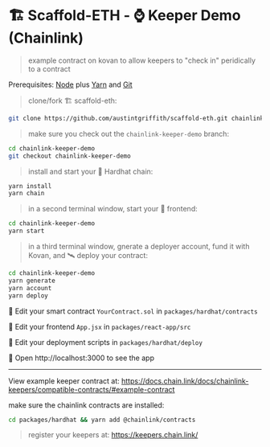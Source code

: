 # 🏗 Scaffold-ETH - ⌚️ Keeper Demo (Chainlink)

> example contract on kovan to allow keepers to "check in" peridically to a contract

Prerequisites: [Node](https://nodejs.org/en/download/) plus [Yarn](https://classic.yarnpkg.com/en/docs/install/) and [Git](https://git-scm.com/downloads)

> clone/fork 🏗 scaffold-eth:

```bash
git clone https://github.com/austintgriffith/scaffold-eth.git chainlink-keeper-demo
```

> make sure you check out the `chainlink-keeper-demo` branch:

```bash
cd chainlink-keeper-demo
git checkout chainlink-keeper-demo
```

> install and start your 👷‍ Hardhat chain:

```bash
yarn install
yarn chain
```

> in a second terminal window, start your 📱 frontend:

```bash
cd chainlink-keeper-demo
yarn start
```

> in a third terminal window, gnerate a deployer account, fund it with Kovan, and 🛰 deploy your contract:

```bash
cd chainlink-keeper-demo
yarn generate
yarn account
yarn deploy
```

🔏 Edit your smart contract `YourContract.sol` in `packages/hardhat/contracts`

📝 Edit your frontend `App.jsx` in `packages/react-app/src`

💼 Edit your deployment scripts in `packages/hardhat/deploy`

📱 Open http://localhost:3000 to see the app

---

View example keeper contract at: https://docs.chain.link/docs/chainlink-keepers/compatible-contracts/#example-contract

make sure the chainlink contracts are installed: 
```bash
cd packages/hardhat && yarn add @chainlink/contracts 
```

> register your keepers at:  https://keepers.chain.link/
